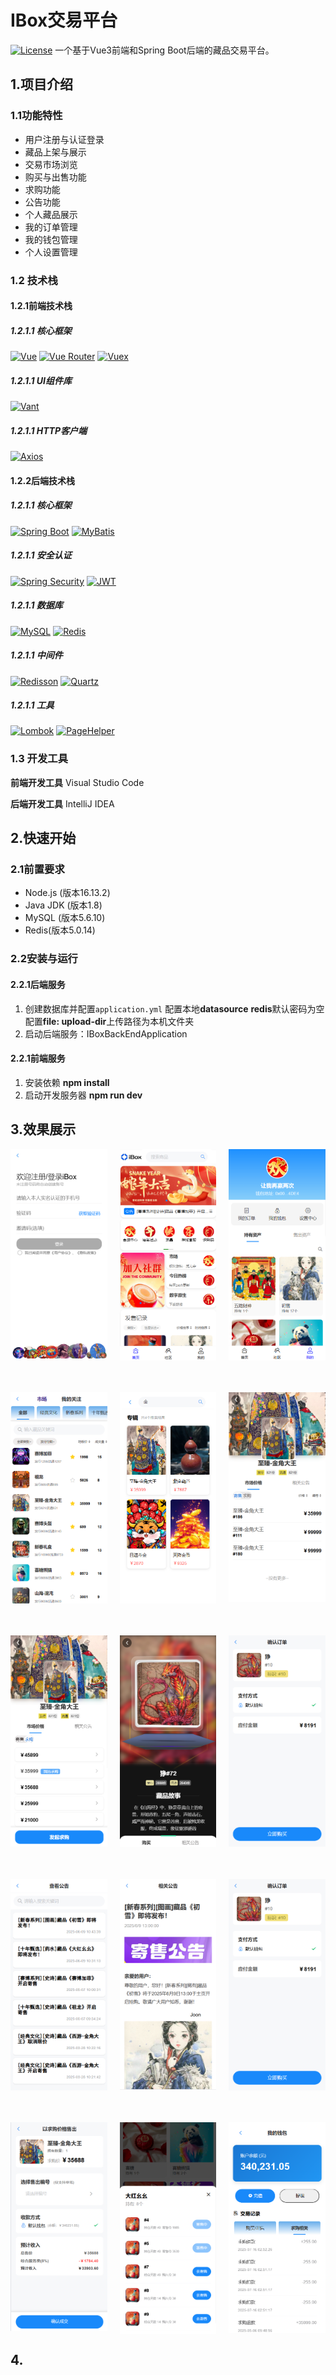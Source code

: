 # IBox交易平台
[![License](https://img.shields.io/badge/license-MIT-blue.svg)](LICENSE)
一个基于Vue3前端和Spring Boot后端的藏品交易平台。
## 1.项目介绍
### 1.1功能特性
- 用户注册与认证登录
- 藏品上架与展示
- 交易市场浏览
- 购买与出售功能
- 求购功能
- 公告功能
- 个人藏品展示
- 我的订单管理
- 我的钱包管理
- 个人设置管理

### 1.2 技术栈

####  1.2.1前端技术栈
##### 1.2.1.1  **核心框架**  
[![Vue](https://img.shields.io/badge/Vue-3.2.13-%2342b883)](https://vuejs.org/)
[![Vue Router](https://img.shields.io/badge/Vue_Router-4.5.0-%2342b883)](https://router.vuejs.org/)
[![Vuex](https://img.shields.io/badge/Vuex-4.0.2-%2342b883)](https://vuex.vuejs.org/)
##### 1.2.1.1  **UI组件库**  
[![Vant](https://img.shields.io/badge/Vant-4.9.17-%23ff4d4f)](https://vant-ui.github.io/vant/#/zh-CN)
##### 1.2.1.1  **HTTP客户端**  
[![Axios](https://img.shields.io/badge/Axios-1.7.9-%235a29e4)](https://axios-http.com/)
####  1.2.2后端技术栈
##### 1.2.1.1  **核心框架**  
[![Spring Boot](https://img.shields.io/badge/Spring_Boot-2.6.13-%236DB33F)](https://spring.io/projects/spring-boot)
[![MyBatis](https://img.shields.io/badge/MyBatis-2.3.2-%23e7572b)](https://mybatis.org/mybatis-3/)

##### 1.2.1.1  **安全认证**  
[![Spring Security](https://img.shields.io/badge/Spring_Security-5.6.7-%236DB33F)](https://spring.io/projects/spring-security)
[![JWT](https://img.shields.io/badge/JWT-0.11.2-%23000000)](https://jwt.io/)

##### 1.2.1.1  **数据库**  
[![MySQL](https://img.shields.io/badge/MySQL-8.0-%234479A1)](https://www.mysql.com/)
[![Redis](https://img.shields.io/badge/Redis-6.2-%23DC382D)](https://redis.io/)

##### 1.2.1.1  **中间件**  
[![Redisson](https://img.shields.io/badge/Redisson-3.17.6-%23e60000)](https://redisson.org/)
[![Quartz](https://img.shields.io/badge/Quartz-2.3.2-%23ff6600)](http://www.quartz-scheduler.org/)

##### 1.2.1.1  **工具**  
[![Lombok](https://img.shields.io/badge/Lombok-1.18.24-%23000000)](https://projectlombok.org/)
[![PageHelper](https://img.shields.io/badge/PageHelper-1.4.6-%2300B4FF)](https://pagehelper.github.io/)

### 1.3 开发工具
**前端开发工具**
   Visual Studio Code
   
 **后端开发工具**
   IntelliJ IDEA

## 2.快速开始

### 2.1前置要求

- Node.js (版本16.13.2)
- Java JDK (版本1.8)
- MySQL (版本5.6.10)
- Redis(版本5.0.14)

### 2.2安装与运行

#### 2.2.1**后端服务**

1. 创建数据库并配置`application.yml`
	配置本地**datasource**
	**redis**默认密码为空
	配置**file:  upload-dir**上传路径为本机文件夹
2. 启动后端服务：IBoxBackEndApplication
#### 2.2.1**前端服务**
1. 安装依赖 
	**npm install**
2. 启动开发服务器 
	**npm run dev**

## 3.效果展示
	
<div style="display: grid; grid-template-columns: repeat(3, 1fr); gap: 20px;">
  <img src="./introduceImages/注册登录.png" width="200" alt="注册登录">
  <img src="./introduceImages/首页.png" width="200" alt="首页">
  <img src="./introduceImages/我的.png" width="200" alt="我的">
</div>

</br>
</br>
</br>

<div style="display: grid; grid-template-columns: repeat(3, 1fr); gap: 20px;">
  <img src="./introduceImages/市场.png" width="200" alt="市场">
  <img src="./introduceImages/首页搜索.png" width="200" alt="首页搜索">
  <img src="./introduceImages/价格列表.png" width="200" alt="价格列表">	
</div>

</br>
</br>
</br>

<div style="display: grid; grid-template-columns: repeat(3, 1fr); gap: 20px;">
  <img src="./introduceImages/求购列表.png" width="200" alt="求购列表">
  <img src="./introduceImages/藏品展示.png" width="200" alt="藏品展示">
  <img src="./introduceImages/确认订单.png" width="200" alt="确认订单">
</div>

</br>
</br>
</br>

<div style="display: grid; grid-template-columns: repeat(3, 1fr); gap: 20px;">
  <img src="./introduceImages/公告列表.png" width="200" alt="公告列表">
  <img src="./introduceImages/公告详情.png" width="200" alt="公告详情">
  <img src="./introduceImages/确认订单.png" width="200" alt="发起求购">
</div>


</br>
</br>
</br>

<div style="display: grid; grid-template-columns: repeat(3, 1fr); gap: 20px;">
  <img src="./introduceImages/求购出售.png" width="200" alt="求购出售">
  <img src="./introduceImages/资产藏品弹框.png" width="200" alt="资产藏品弹框">
  <img src="./introduceImages/钱包.png" width="200" alt="钱包">
</div>

## 4.










